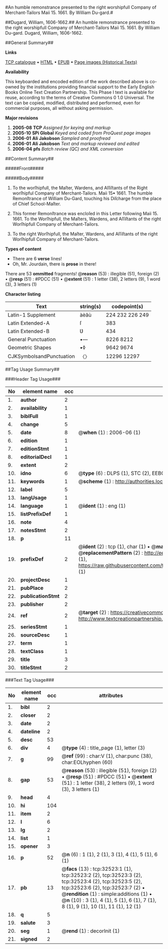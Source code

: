 #An humble remonstrance presented to the right worshipfull Company of Merchant-Tailors Maii 15. 1661. By William Du-gard.#

##Dugard, William, 1606-1662.##
An humble remonstrance presented to the right worshipfull Company of Merchant-Tailors Maii 15. 1661. By William Du-gard.
Dugard, William, 1606-1662.

##General Summary##

**Links**

[TCP catalogue](http://www.ota.ox.ac.uk/tcp/)  • 
[HTML](http://tei.it.ox.ac.uk/tcp/Texts-HTML/free/A36/A36777.html)  • 
[EPUB](http://tei.it.ox.ac.uk/tcp/Texts-EPUB/free/A36/A36777.epub) • 
[Page images (Historical Texts)](https://data.historicaltexts.jisc.ac.uk/view?pubId=eebo-99828096e&pageId=eebo-99828096e-32523-1)

**Availability**

This keyboarded and encoded edition of the
	       work described above is co-owned by the institutions
	       providing financial support to the Early English Books
	       Online Text Creation Partnership. This Phase I text is
	       available for reuse, according to the terms of Creative
	       Commons 0 1.0 Universal. The text can be copied,
	       modified, distributed and performed, even for
	       commercial purposes, all without asking permission.

**Major revisions**

1. __2005-08__ __TCP__ *Assigned for keying and markup*
1. __2005-10__ __SPi Global__ *Keyed and coded from ProQuest page images*
1. __2006-01__ __Ali Jakobson__ *Sampled and proofread*
1. __2006-01__ __Ali Jakobson__ *Text and markup reviewed and edited*
1. __2006-04__ __pfs__ *Batch review (QC) and XML conversion*

##Content Summary##

#####Front#####

#####Body#####

1. To the worſhipfull, the Maſter, Wardens, and Aſſiſtants of the Right worſhipful Company of Merchant-Tailors. Maii 15▪ 1661.
The humble Remonſtrance of William Du-Gard, touching his Diſcharge from the place of Chief School-Maſter.

1. This former Remonſtrance was encloſed in this Letter following Maii 15. 1661.
To the Worſhipfull, the Maſters, Wardens, and Aſſiſtants of the right Worſhipfull Company of Merchant-Tailors.

1. To the right Worſhipfull, the Maſter, Wardens, and Aſſiſtants of the right Worſhipfull Company of Merchant-Tailors.

**Types of content**

  * There are 6 **verse** lines!
  * Oh, Mr. Jourdain, there is **prose** in there!

There are 53 **ommitted** fragments! 
 @__reason__ (53) : illegible (51), foreign (2)  •  @__resp__ (51) : #PDCC (51)  •  @__extent__ (51) : 1 letter (38), 2 letters (9), 1 word (3), 3 letters (1)

**Character listing**


|Text|string(s)|codepoint(s)|
|---|---|---|
|Latin-1 Supplement|àèâù|224 232 226 249|
|Latin Extended-A|ſ|383|
|Latin Extended-B|Ʋ|434|
|General Punctuation|•—|8226 8212|
|Geometric Shapes|▪◊|9642 9674|
|CJKSymbolsandPunctuation|〈〉|12296 12297|

##Tag Usage Summary##

###Header Tag Usage###

|No|element name|occ|attributes|
|---|---|---|---|
|1.|__author__|2||
|2.|__availability__|1||
|3.|__biblFull__|1||
|4.|__change__|5||
|5.|__date__|8| @__when__ (1) : 2006-06 (1)|
|6.|__edition__|1||
|7.|__editionStmt__|1||
|8.|__editorialDecl__|1||
|9.|__extent__|2||
|10.|__idno__|6| @__type__ (6) : DLPS (1), STC (2), EEBO-CITATION (1), PROQUEST (1), VID (1)|
|11.|__keywords__|1| @__scheme__ (1) : http://authorities.loc.gov/ (1)|
|12.|__label__|5||
|13.|__langUsage__|1||
|14.|__language__|1| @__ident__ (1) : eng (1)|
|15.|__listPrefixDef__|1||
|16.|__note__|4||
|17.|__notesStmt__|2||
|18.|__p__|11||
|19.|__prefixDef__|2| @__ident__ (2) : tcp (1), char (1)  •  @__matchPattern__ (2) : ([0-9\-]+):([0-9IVX]+) (1), (.+) (1)  •  @__replacementPattern__ (2) : http://eebo.chadwyck.com/downloadtiff?vid=$1&page=$2 (1), https://raw.githubusercontent.com/textcreationpartnership/Texts/master/tcpchars.xml#$1 (1)|
|20.|__projectDesc__|1||
|21.|__pubPlace__|2||
|22.|__publicationStmt__|2||
|23.|__publisher__|2||
|24.|__ref__|2| @__target__ (2) : https://creativecommons.org/publicdomain/zero/1.0/ (1), http://www.textcreationpartnership.org/docs/. (1)|
|25.|__seriesStmt__|1||
|26.|__sourceDesc__|1||
|27.|__term__|1||
|28.|__textClass__|1||
|29.|__title__|3||
|30.|__titleStmt__|2||


###Text Tag Usage###

|No|element name|occ|attributes|
|---|---|---|---|
|1.|__bibl__|2||
|2.|__closer__|2||
|3.|__date__|2||
|4.|__dateline__|2||
|5.|__desc__|53||
|6.|__div__|4| @__type__ (4) : title_page (1), letter (3)|
|7.|__g__|99| @__ref__ (99) : char:V (1), char:punc (38), char:EOLhyphen (60)|
|8.|__gap__|53| @__reason__ (53) : illegible (51), foreign (2)  •  @__resp__ (51) : #PDCC (51)  •  @__extent__ (51) : 1 letter (38), 2 letters (9), 1 word (3), 3 letters (1)|
|9.|__head__|4||
|10.|__hi__|104||
|11.|__item__|2||
|12.|__l__|6||
|13.|__lg__|2||
|14.|__list__|1||
|15.|__opener__|3||
|16.|__p__|52| @__n__ (6) : 1 (1), 2 (1), 3 (1), 4 (1), 5 (1), 6 (1)|
|17.|__pb__|13| @__facs__ (13) : tcp:32523:1 (1), tcp:32523:2 (2), tcp:32523:3 (2), tcp:32523:4 (2), tcp:32523:5 (2), tcp:32523:6 (2), tcp:32523:7 (2)  •  @__rendition__ (1) : simple:additions (1)  •  @__n__ (10) : 3 (1), 4 (1), 5 (1), 6 (1), 7 (1), 8 (1), 9 (1), 10 (1), 11 (1), 12 (1)|
|18.|__q__|5||
|19.|__salute__|3||
|20.|__seg__|1| @__rend__ (1) : decorInit (1)|
|21.|__signed__|2||

